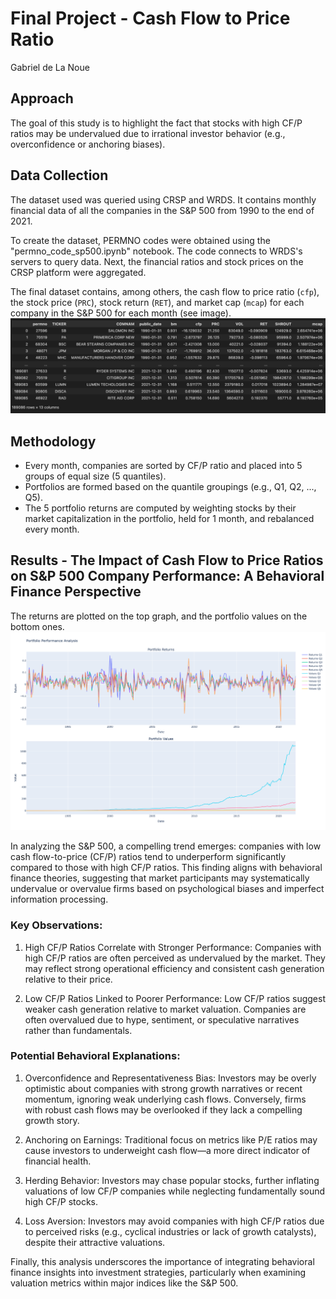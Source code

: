 # Final Project - Cash Flow to Price Ratio
Gabriel de La Noue

## Approach
The goal of this study is to highlight the fact that stocks with high CF/P ratios may be undervalued due to irrational investor behavior (e.g., overconfidence or anchoring biases).

## Data Collection
The dataset used was queried using CRSP and WRDS.
It contains monthly financial data of all the companies in the S&P 500 from 1990 to the end of 2021.

To create the dataset, PERMNO codes were obtained using the "permno_code_sp500.ipynb" notebook. The code connects to WRDS's servers to query data. Next, the financial ratios and stock prices on the CRSP platform were aggregated.

The final dataset contains, among others, the cash flow to price ratio (`cfp`), the stock price (`PRC`), stock return (`RET`), and market cap (`mcap`) for each company in the S&P 500 for each month (see image).
![dataset](images/dataset.png)

## Methodology  
- Every month, companies are sorted by CF/P ratio and placed into 5 groups of equal size (5 quantiles).
- Portfolios are formed based on the quantile groupings (e.g., Q1, Q2, ..., Q5).
- The 5 portfolio returns are computed by weighting stocks by their market capitalization in the portfolio, held for 1 month, and rebalanced every month.

## Results - The Impact of Cash Flow to Price Ratios on S&P 500 Company Performance: A Behavioral Finance Perspective
The returns are plotted on the top graph, and the portfolio values on the bottom ones.
![result](images/resultplot.png)


In analyzing the S&P 500, a compelling trend emerges: companies with low cash flow-to-price (CF/P) ratios tend to underperform significantly compared to those with high CF/P ratios. This finding aligns with behavioral finance theories, suggesting that market participants may systematically undervalue or overvalue firms based on psychological biases and imperfect information processing.

### Key Observations:

1. High CF/P Ratios Correlate with Stronger Performance: Companies with high CF/P ratios are often perceived as undervalued by the market. They may reflect strong operational efficiency and consistent cash generation relative to their price.

2. Low CF/P Ratios Linked to Poorer Performance: Low CF/P ratios suggest weaker cash generation relative to market valuation. Companies are often overvalued due to hype, sentiment, or speculative narratives rather than fundamentals.

### Potential Behavioral Explanations:

1. Overconfidence and Representativeness Bias: Investors may be overly optimistic about companies with strong growth narratives or recent momentum, ignoring weak underlying cash flows. Conversely, firms with robust cash flows may be overlooked if they lack a compelling growth story.

2. Anchoring on Earnings: Traditional focus on metrics like P/E ratios may cause investors to underweight cash flow—a more direct indicator of financial health.

3. Herding Behavior: Investors may chase popular stocks, further inflating valuations of low CF/P companies while neglecting fundamentally sound high CF/P stocks.

4. Loss Aversion: Investors may avoid companies with high CF/P ratios due to perceived risks (e.g., cyclical industries or lack of growth catalysts), despite their attractive valuations.

Finally, this analysis underscores the importance of integrating behavioral finance insights into investment strategies, particularly when examining valuation metrics within major indices like the S&P 500.
